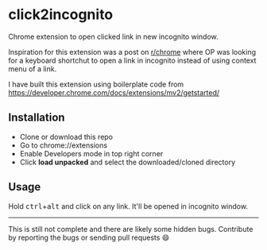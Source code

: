 # click2incognito

Chrome extension to open clicked link in new incognito window.

Inspiration for this extension was a post on [r/chrome](https://reddit.com/r/chrome) where OP was looking for a keyboard shortchut to open a link in incognito instead of using context menu of a link.

I have built this extension using boilerplate code from https://developer.chrome.com/docs/extensions/mv2/getstarted/

## Installation

-   Clone or download this repo
-   Go to chrome://extensions
-   Enable Developers mode in top right corner
-   Click **load unpacked** and select the downloaded/cloned directory

## Usage

Hold <kbd>ctrl</kbd>+<kbd>alt</kbd> and click on any link. It'll be opened in incognito window.

---

This is still not complete and there are likely some hidden bugs. Contribute by reporting the bugs or sending pull requests :smile:
